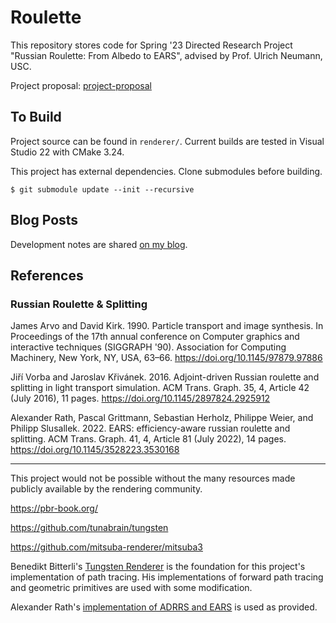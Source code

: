 # Roulette

This repository stores code for Spring '23 Directed Research Project "Russian Roulette: From Albedo to EARS", advised by Prof. Ulrich Neumann, USC.

Project proposal: [project-proposal](https://blog.roblesch.page/assets/roblesch_project_proposal.pdf)

## To Build

Project source can be found in `renderer/`. Current builds are tested in Visual Studio 22 with CMake 3.24.

This project has external dependencies. Clone submodules before building.

```
$ git submodule update --init --recursive
```

## Blog Posts

Development notes are shared [on my blog](https://blog.roblesch.page/blog/2022/11/17/directed-research.html).

## References

### Russian Roulette & Splitting

James Arvo and David Kirk. 1990. Particle transport and image synthesis. In Proceedings of the 17th annual conference on Computer graphics and interactive techniques (SIGGRAPH '90). Association for Computing Machinery, New York, NY, USA, 63–66. https://doi.org/10.1145/97879.97886

Jiří Vorba and Jaroslav Křivánek. 2016. Adjoint-driven Russian roulette and splitting in light transport simulation. ACM Trans. Graph. 35, 4, Article 42 (July 2016), 11 pages. https://doi.org/10.1145/2897824.2925912

Alexander Rath, Pascal Grittmann, Sebastian Herholz, Philippe Weier, and Philipp Slusallek. 2022. EARS: efficiency-aware russian roulette and splitting. ACM Trans. Graph. 41, 4, Article 81 (July 2022), 14 pages. https://doi.org/10.1145/3528223.3530168

---

This project would not be possible without the many resources made publicly available by the rendering community.

https://pbr-book.org/

https://github.com/tunabrain/tungsten

https://github.com/mitsuba-renderer/mitsuba3

Benedikt Bitterli's [Tungsten Renderer](https://github.com/tunabrain/tungsten) is the foundation for this project's implementation of path tracing. His implementations of forward path tracing and geometric primitives are used with some modification.

Alexander Rath's [implementation of ADRRS and EARS](https://github.com/irath96/ears) is used as provided.
